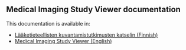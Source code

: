 ## Medical Imaging Study Viewer documentation

This documentation is available in:
- [Lääketieteellisten kuvantamistutkimusten katselin (Finnish)](fi/)
- [Medical Imaging Study Viewer (English)](en/)
